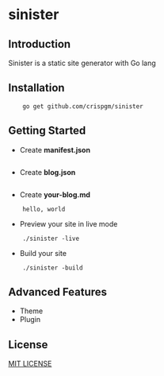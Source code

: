 # sinister

## Introduction

Sinister is a static site generator with Go lang

## Installation

```
    go get github.com/crispgm/sinister
```

## Getting Started

* Create __manifest.json__

```
```

* Create __blog.json__

```
```

* Create __your-blog.md__

```
    hello, world
```

* Preview your site in live mode

```
    ./sinister -live
```

* Build your site

```
    ./sinister -build
```

## Advanced Features

* Theme
* Plugin

## License

[MIT LICENSE](https://github.com/crispgm/sinister/blob/master/LICENSE)

